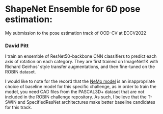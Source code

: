 # ShapeNet Ensemble for 6D pose estimation:
My submission to the pose estimation track of OOD-CV at ECCV2022
### David Pitt

I train an ensemble of ResNet50-backbone CNN classifiers to predict each axis of rotation on each category. They are first trained on ImageNet1K with Richard Geirhos' style transfer augmentations, and then fine-tuned on the ROBIN dataset. 

I would like to note for the record that the [NeMo model](https://arxiv.org/pdf/2101.12378.pdf) is an inappropriate choice of baseline model for this specific challenge, as in order to train the model, you need CAD files from the PASCAL3D+ dataset that are not included in the ROBIN challenge repository. As such, I believe that the T-SWIN and SpecifiedResNet architectures make better baseline candidates for this track.

